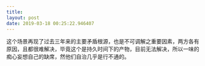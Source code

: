 ```yaml
---
title: 
layout: post
date: 2019-03-18 00:25:22.946407
---
```


这个场景再现了过去三年来的主要矛盾根源，也是不可调解之重要因素，两方各有原因，且都很难解决，毕竟这个是持久时间下的产物，目前无法解决，所以一味的痴心妄想自己的缺席，然他们自治几乎是行不通的。